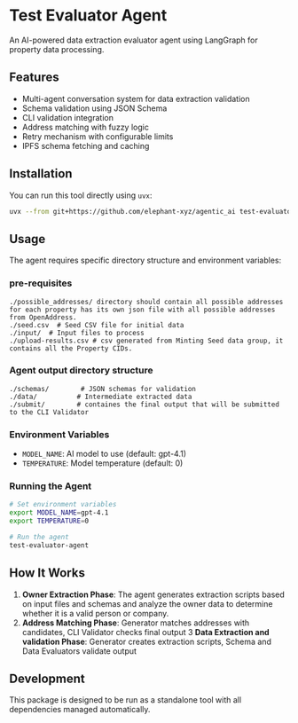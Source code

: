 # Test Evaluator Agent

An AI-powered data extraction evaluator agent using LangGraph for property data processing.

## Features

- Multi-agent conversation system for data extraction validation
- Schema validation using JSON Schema
- CLI validation integration
- Address matching with fuzzy logic
- Retry mechanism with configurable limits
- IPFS schema fetching and caching

## Installation

You can run this tool directly using `uvx`:

```bash
uvx --from git+https://github.com/elephant-xyz/agentic_ai test-evaluator-agent
```

## Usage

The agent requires specific directory structure and environment variables:


### pre-requisites
```
./possible_addresses/ directory should contain all possible addresses for each property has its own json file with all possible addresses from OpenAddress.
./seed.csv  # Seed CSV file for initial data
./input/  # Input files to process
./upload-results.csv # csv generated from Minting Seed data group, it contains all the Property CIDs.

```

### Agent output directory structure
```
./schemas/        # JSON schemas for validation
./data/          # Intermediate extracted data
./submit/        # containes the final output that will be submitted to the CLI Validator
```

### Environment Variables
- `MODEL_NAME`: AI model to use (default: gpt-4.1)
- `TEMPERATURE`: Model temperature (default: 0)

### Running the Agent

```bash
# Set environment variables
export MODEL_NAME=gpt-4.1
export TEMPERATURE=0

# Run the agent
test-evaluator-agent
```

## How It Works

1. **Owner Extraction Phase**: The agent generates extraction scripts based on input files and schemas and analyze the owner data to determine whether it is a valid person or company.
2. **Address Matching Phase**: Generator matches addresses with candidates, CLI Validator checks final output
3 **Data Extraction and validation Phase**: Generator creates extraction scripts, Schema and Data Evaluators validate output

## Development

This package is designed to be run as a standalone tool with all dependencies managed automatically.
